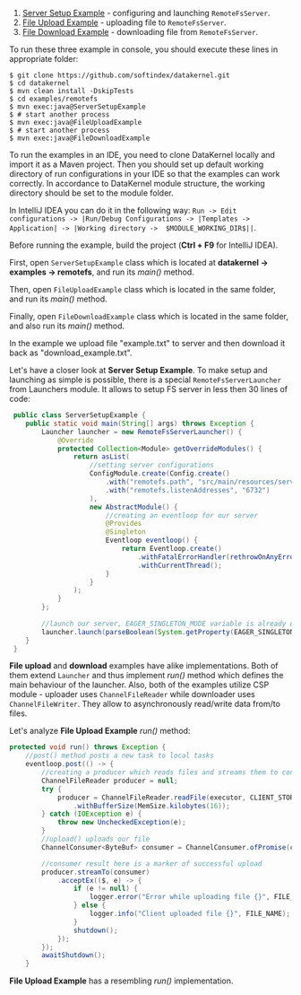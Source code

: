 1. [Server Setup Example](https://github.com/softindex/datakernel/blob/master/examples/remotefs/src/main/java/io/datakernel/examples/ServerSetupExample.java) - 
configuring and launching `RemoteFsServer`.
2. [File Upload Example](https://github.com/softindex/datakernel/blob/master/examples/remotefs/src/main/java/io/datakernel/examples/FileUploadExample.java) - 
uploading file to `RemoteFsServer`.
3. [File Download Example](https://github.com/softindex/datakernel/blob/master/examples/remotefs/src/main/java/io/datakernel/examples/FileDownloadExample.java) - 
downloading file from `RemoteFsServer`.

To run these three example in console, you should execute these lines in appropriate folder:
```
$ git clone https://github.com/softindex/datakernel.git
$ cd datakernel
$ mvn clean install -DskipTests
$ cd examples/remotefs
$ mvn exec:java@ServerSetupExample
$ # start another process
$ mvn exec:java@FileUploadExample
$ # start another process
$ mvn exec:java@FileDownloadExample
```

To run the examples in an IDE, you need to clone DataKernel locally and import it as a Maven project. Then you should 
set up default working directory of run configurations in your IDE so that the examples can work correctly. In 
accordance to DataKernel module structure, the working directory should be set to the module folder. 

In IntelliJ IDEA you can do it in the following way:
`Run -> Edit configurations -> |Run/Debug Configurations -> |Templates -> Application| -> |Working directory -> 
$MODULE_WORKING_DIR$||`.

Before running the example, build the project (**Ctrl + F9** for IntelliJ IDEA).

First, open `ServerSetupExample` class which is located at **datakernel -> examples -> remotefs**, and run its *main()* 
method.

Then, open `FileUploadExample` class which is located in the same folder, and run its *main()* method. 

Finally, open `FileDownloadExample` class which is located in the same folder, and also run its *main()* method.

In the example we upload file "example.txt" to server and then download it back as "download_example.txt".

Let's have a closer look at **Server Setup Example**. To make setup and launching as simple is possible, there is a 
special `RemoteFsServerLauncher` from Launchers module. It allows to setup FS server in less then 30 lines of code:

```java
 public class ServerSetupExample {
 	public static void main(String[] args) throws Exception {
 		Launcher launcher = new RemoteFsServerLauncher() {
 			@Override
 			protected Collection<Module> getOverrideModules() {
 				return asList(
 					//setting server configurations
 					ConfigModule.create(Config.create()
 						.with("remotefs.path", "src/main/resources/server_storage")
 						.with("remotefs.listenAddresses", "6732")
 					),
 					new AbstractModule() {
 						//creating an eventloop for our server
 						@Provides
 						@Singleton
 						Eventloop eventloop() {
 							return Eventloop.create()
 								.withFatalErrorHandler(rethrowOnAnyError())
 								.withCurrentThread();
 						}
 					}
 				);
 			}
 		};
 		
 		//launch our server, EAGER_SINGLETON_MODE variable is already defined in RemoteFsServerLauncher 
 		launcher.launch(parseBoolean(System.getProperty(EAGER_SINGLETONS_MODE)), args);
 	}
 }
```

**File upload** and **download** examples have alike implementations. Both of them extend `Launcher` and thus 
implement *run()* method which defines the main behaviour of the launcher.
Also, both of the examples utilize CSP module - uploader uses `ChannelFileReader` while downloader uses `ChannelFileWriter`. 
They allow to asynchronously read/write data from/to files. 

Let's analyze **File Upload Example** *run()* method:

```java
protected void run() throws Exception {
	//post() method posts a new task to local tasks
	eventloop.post(() -> {
		//creating a producer which reads files and streams them to consumer
		ChannelFileReader producer = null;
		try {
			producer = ChannelFileReader.readFile(executor, CLIENT_STORAGE.resolve(FILE_NAME))
				.withBufferSize(MemSize.kilobytes(16));
		} catch (IOException e) {
			throw new UncheckedException(e);
		}
		//upload() uploads our file
		ChannelConsumer<ByteBuf> consumer = ChannelConsumer.ofPromise(client.upload(FILE_NAME));

		//consumer result here is a marker of successful upload
		producer.streamTo(consumer)
			.acceptEx(($, e) -> {
				if (e != null) {
					logger.error("Error while uploading file {}", FILE_NAME, e);
				} else {
					logger.info("Client uploaded file {}", FILE_NAME);
				}
				shutdown();
			});
		});
		awaitShutdown();
	}
```

**File Upload Example** has a resembling *run()* implementation. 
